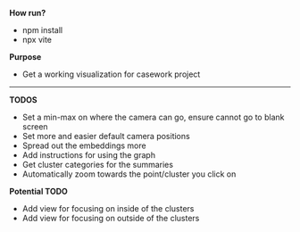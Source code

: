 **How run?**
- npm install
- npx vite


**Purpose**

- Get a working visualization for casework project

---

**TODOS**

- Set a min-max on where the camera can go, ensure cannot go to blank screen
- Set more and easier default camera positions
- Spread out the embeddings more
- Add instructions for using the graph
- Get cluster categories for the summaries
- Automatically zoom towards the point/cluster you click on

**Potential TODO**

- Add view for focusing on inside of the clusters
- Add view for focusing on outside of the clusters

